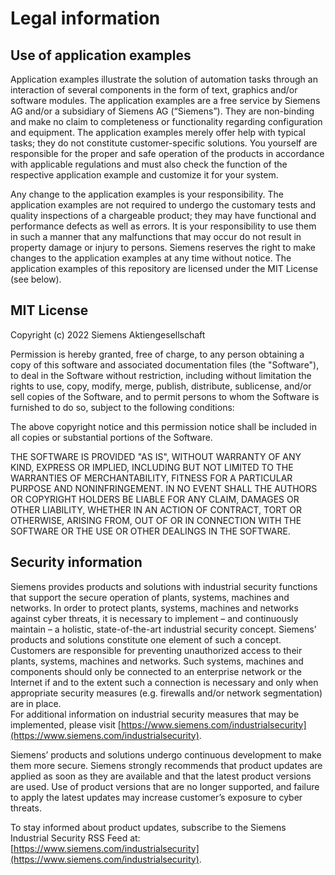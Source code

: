 # **Legal information**

## **Use of application examples**

Application examples illustrate the solution of automation tasks through an interaction of several components in the form of text, graphics and/or software modules. The application examples are a free service by Siemens AG and/or a subsidiary of Siemens AG (“Siemens”). They are non-binding and make no claim to completeness or functionality regarding configuration and equipment. The application examples merely offer help with typical tasks; they do not constitute customer-specific solutions. You yourself are responsible for the proper and safe operation of the products in accordance with applicable regulations and must also check the function of the respective application example and customize it for your system.

Any change to the application examples is your responsibility. The application examples are not required to undergo the customary tests and quality inspections of a chargeable product; they may have functional and performance defects as well as errors. It is your responsibility to use them in such a manner that any malfunctions that may occur do not result in property damage or injury to persons. Siemens reserves the right to make changes to the application examples at any time without notice. The application examples of this repository are licensed under the MIT License (see below).

## **MIT License**

Copyright (c) 2022 Siemens Aktiengesellschaft

Permission is hereby granted, free of charge, to any person obtaining a copy of this software and associated documentation files (the "Software"), to deal in the Software without restriction, including without limitation the rights to use, copy, modify, merge, publish, distribute, sublicense, and/or sell copies of the Software, and to permit persons to whom the Software is furnished to do so, subject to the following conditions:

The above copyright notice and this permission notice shall be included in all copies or substantial portions of the Software.

THE SOFTWARE IS PROVIDED "AS IS", WITHOUT WARRANTY OF ANY KIND, EXPRESS OR IMPLIED, INCLUDING BUT NOT LIMITED TO THE WARRANTIES OF MERCHANTABILITY, FITNESS FOR A PARTICULAR PURPOSE AND NONINFRINGEMENT. IN NO EVENT SHALL THE AUTHORS OR COPYRIGHT HOLDERS BE LIABLE FOR ANY CLAIM, DAMAGES OR OTHER LIABILITY, WHETHER IN AN ACTION OF CONTRACT, TORT OR OTHERWISE, ARISING FROM, OUT OF OR IN CONNECTION WITH THE SOFTWARE OR THE USE OR OTHER DEALINGS IN THE SOFTWARE.

## **Security information**

Siemens provides products and solutions with industrial security functions that support the secure operation of plants, systems, machines and networks. In order to protect plants, systems, machines and networks against cyber threats, it is necessary to implement – and continuously maintain – a holistic, state-of-the-art industrial security concept. Siemens’ products and solutions constitute one element of such a concept. Customers are responsible for preventing unauthorized access to their plants, systems, machines and networks. Such systems, machines and components should only be connected to an enterprise network or the Internet if and to the extent such a connection is necessary and only when appropriate security measures (e.g. firewalls and/or network segmentation) are in place.  
For additional information on industrial security measures that may be implemented, please visit [https://www.siemens.com/industrialsecurity](https://www.siemens.com/industrialsecurity).

Siemens’ products and solutions undergo continuous development to make them more secure. Siemens strongly recommends that product updates are applied as soon as they are available and that the latest product versions are used. Use of product versions that are no longer supported, and failure to apply the latest updates may increase customer’s exposure to cyber threats.

To stay informed about product updates, subscribe to the Siemens Industrial Security RSS Feed at: [https://www.siemens.com/industrialsecurity](https://www.siemens.com/industrialsecurity).
